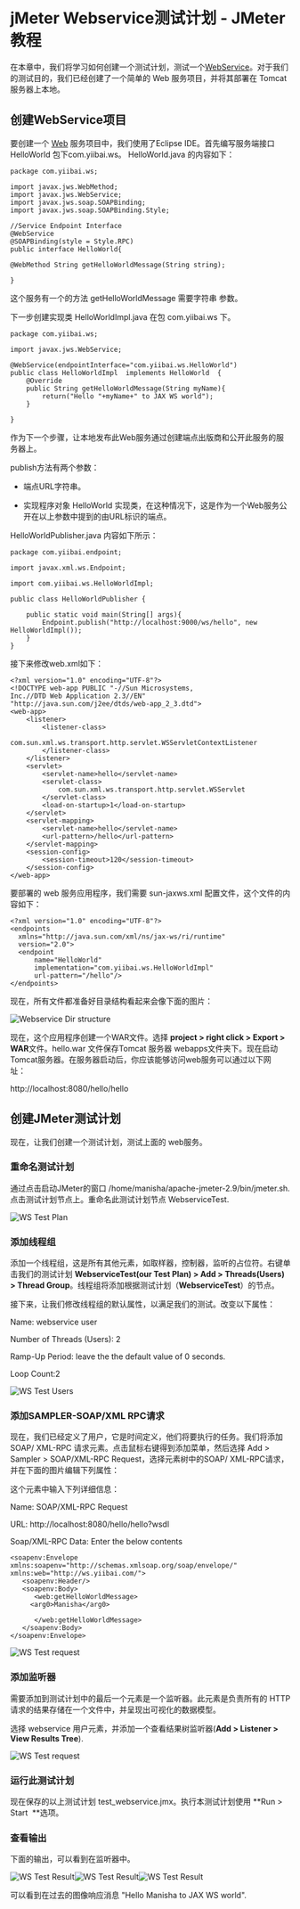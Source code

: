 # jMeter Webservice测试计划 - JMeter教程

在本章中，我们将学习如何创建一个测试计划，测试一个[WebService](http://www.yiibai.com/webservice)。对于我们的测试目的，我们已经创建了一个简单的 Web 服务项目，并将其部署在 Tomcat 服务器上本地。

## 创建WebService项目

要创建一个 [Web](http://www.yiibai.com/web) 服务项目中，我们使用了Eclipse IDE。首先编写服务端接口 HelloWorld 包下com.yiibai.ws。 HelloWorld.java 的内容如下：

```
package com.yiibai.ws;

import javax.jws.WebMethod;
import javax.jws.WebService;
import javax.jws.soap.SOAPBinding;
import javax.jws.soap.SOAPBinding.Style;

//Service Endpoint Interface
@WebService
@SOAPBinding(style = Style.RPC)
public interface HelloWorld{

@WebMethod String getHelloWorldMessage(String string);

}
```

这个服务有一个的方法 getHelloWorldMessage 需要字符串 参数。

下一步创建实现类 HelloWorldImpl.java 在包 com.yiibai.ws 下。

```
package com.yiibai.ws;

import javax.jws.WebService;

@WebService(endpointInterface="com.yiibai.ws.HelloWorld")
public class HelloWorldImpl  implements HelloWorld  {
    @Override
    public String getHelloWorldMessage(String myName){
        return("Hello "+myName+" to JAX WS world");
    }

}
```

作为下一个步骤，让本地发布此Web服务通过创建端点出版商和公开此服务的服务器上。

publish方法有两个参数：

*   端点URL字符串。

*   实现程序对象 HelloWorld 实现类，在这种情况下，这是作为一个Web服务公开在以上参数中提到的由URL标识的端点。

HelloWorldPublisher.java 内容如下所示：

```
package com.yiibai.endpoint;

import javax.xml.ws.Endpoint;

import com.yiibai.ws.HelloWorldImpl;

public class HelloWorldPublisher {

    public static void main(String[] args){
        Endpoint.publish("http://localhost:9000/ws/hello", new HelloWorldImpl());
    }
}
```

接下来修改web.xml如下：

```
<?xml version="1.0" encoding="UTF-8"?>
<!DOCTYPE web-app PUBLIC "-//Sun Microsystems, 
Inc.//DTD Web Application 2.3//EN"
"http://java.sun.com/j2ee/dtds/web-app_2_3.dtd">
<web-app>
    <listener>
        <listener-class>
                com.sun.xml.ws.transport.http.servlet.WSServletContextListener
        </listener-class>
    </listener>
    <servlet>
        <servlet-name>hello</servlet-name>
        <servlet-class>
            com.sun.xml.ws.transport.http.servlet.WSServlet
        </servlet-class>
        <load-on-startup>1</load-on-startup>
    </servlet>
    <servlet-mapping>
        <servlet-name>hello</servlet-name>
        <url-pattern>/hello</url-pattern>
    </servlet-mapping>
    <session-config>
        <session-timeout>120</session-timeout>
    </session-config>
</web-app>
```

要部署的 web 服务应用程序，我们需要 sun-jaxws.xml 配置文件，这个文件的内容如下：

```
<?xml version="1.0" encoding="UTF-8"?>
<endpoints
  xmlns="http://java.sun.com/xml/ns/jax-ws/ri/runtime"
  version="2.0">
  <endpoint
      name="HelloWorld"
      implementation="com.yiibai.ws.HelloWorldImpl"
      url-pattern="/hello"/>
</endpoints>
```

现在，所有文件都准备好目录结构看起来会像下面的图片：

![Webservice Dir structure](../img/0H6211360-0.jpg)

现在，这个应用程序创建一个WAR文件。选择 **project &gt; right click &gt; Export &gt; WAR**文件。hello.war 文件保存Tomcat 服务器 webapps文件夹下。现在启动Tomcat服务器。在服务器启动后，你应该能够访问web服务可以通过以下网址：  

http://localhost:8080/hello/hello

## 创建JMeter测试计划

现在，让我们创建一个测试计划，测试上面的 web服务。

### 重命名测试计划

通过点击启动JMeter的窗口 /home/manisha/apache-jmeter-2.9/bin/jmeter.sh. 点击测试计划节点上。重命名此测试计划节点 WebserviceTest.

![WS Test Plan](../img/0H62163L-1.jpg)

### 添加线程组

添加一个线程组，这是所有其他元素，如取样器，控制器，监听的占位符。右键单击我们的测试计划 **WebserviceTest(our Test Plan) &gt; Add &gt; Threads(Users) &gt; Thread Group**。线程组将添加根据测试计划（**WebserviceTest**）的节点。 

接下来，让我们修改线程组的默认属性，以满足我们的测试。改变以下属性：

Name: webservice user

Number of Threads (Users): 2

Ramp-Up Period: leave the the default value of 0 seconds.

Loop Count:2

![WS Test Users](../img/0H6216021-2.jpg)

### 添加SAMPLER-SOAP/XML RPC请求

现在，我们已经定义了用户，它是时间定义，他们将要执行的任务。我们将添加 SOAP/ XML-RPC 请求元素。点击鼠标右键得到添加菜单，然后选择 Add &gt; Sampler &gt; SOAP/XML-RPC Request，选择元素树中的SOAP/ XML-RPC请求，并在下面的图片编辑下列属性：

这个元素中输入下列详细信息：

Name: SOAP/XML-RPC Request

URL: http://localhost:8080/hello/hello?wsdl

Soap/XML-RPC Data: Enter the below contents

```
<soapenv:Envelope xmlns:soapenv="http://schemas.xmlsoap.org/soap/envelope/" xmlns:web="http://ws.yiibai.com/">
   <soapenv:Header/>
   <soapenv:Body>
      <web:getHelloWorldMessage>
     <arg0>Manisha</arg0>

      </web:getHelloWorldMessage>
   </soapenv:Body>
</soapenv:Envelope>
```

![WS Test request](../img/0H621B05-3.jpg)

### 添加监听器

需要添加到测试计划中的最后一个元素是一个监听器。此元素是负责所有的 HTTP 请求的结果存储在一个文件中，并呈现出可视化的数据模型。

选择 webservice 用户元素，并添加一个查看结果树监听器(**Add &gt; Listener &gt; View Results Tree**).

![WS Test request](../img/0H6216291-4.jpg)

### 运行此测试计划

现在保存的以上测试计划 test_webservice.jmx。执行本测试计划使用 **Run &gt; Start  **选项。

### 查看输出

下面的输出，可以看到在监听器中。

![WS Test Result](../img/0H6213349-5.jpg)![WS Test Result](../img/0H6215600-6.jpg)![WS Test Result](../img/0H6214133-7.jpg)

可以看到在过去的图像响应消息 "Hello Manisha to JAX WS world".

